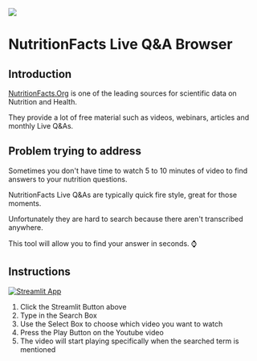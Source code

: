 ![](https://nutritionfacts.z2systems.com/neon/resource/nutritionfacts/templateImage/logoImage_41.png?r=5253053473016674)

# NutritionFacts Live Q&A Browser

## Introduction 

[NutritionFacts.Org](https://nutritionfacts.org/) is one of the leading sources for scientific data on Nutrition and Health. 

They provide a lot of free material such as videos, webinars, articles and monthly Live Q&As.

## Problem trying to address

Sometimes you don't have time to watch 5 to 10 minutes of video to find answers to your nutrition questions.

NutritionFacts Live Q&As are typically quick fire style, great for those moments.

Unfortunately they are hard to search because there aren't transcribed anywhere.

This tool will allow you to find your answer in seconds. ⌚

## Instructions

[![Streamlit App](https://static.streamlit.io/badges/streamlit_badge_black_white.svg)](https://share.streamlit.io/kassiusklay/NutritionFacts)

1. Click the Streamlit Button above
2. Type in the Search Box 
3. Use the Select Box to choose which video you want to watch
4. Press the Play Button on the Youtube video
5. The video will start playing specifically when the searched term is mentioned
